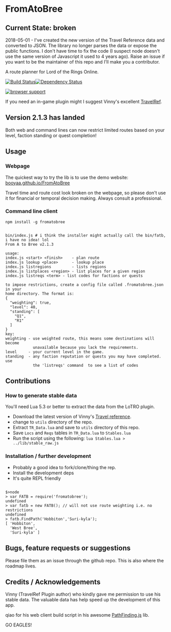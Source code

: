 # FromAtoBree

## Current State: broken

2018-05-01 - I've created the new version of the Travel Reference data and converted to JSON. The library no longer parses the data or expose the public functions. I don't have time to fix the code (I suspect node doesn't use the same version of Javascript it used to 4 years ago). Raise an issue if you want to be the maintainer of this repo and I'll make you a contributor.

A route planner for Lord of the Rings Online.

[![Build Status](https://travis-ci.org/booyaa/FromAtoBree.svg?branch=master)](https://travis-ci.org/booyaa/FromAtoBree)[![Dependency Status](https://david-dm.org/alanshaw/david.svg?theme=shields.io)](https://david-dm.org/booyaa/fromatobree)

[![browser support](https://ci.testling.com/booyaa/FromAtoBree.png)](https://ci.testling.com/booyaa/FromAtoBree)

If you need an in-game plugin might I suggest Vinny's excellent [TravelRef](http://www.lotrointerface.com/downloads/info524-Travellocationsreference.html).

## Version 2.1.3 has landed

Both web and command lines can now restrict limited routes based on your level, faction standing or quest completion!

## Usage

### Webpage

The quickest way to try the lib is to use the demo website: [booyaa.github.io/FromAtoBree](http://booyaa.github.io/FromAtoBree/)

Travel time and route cost look broken on the webpage, so please don't use it for financial or temporal decision making. Always consult a professional.

### Command line client

```npm install -g fromatobree```

```shell

bin/index.js # i think the installer might actually call the bin/fatb, i have no idea! lol
From A to Bree v2.1.3

usage:
index.js <start> <finish>    - plan route
index.js lookup <place>      - lookup place
index.js listregions         - lists regions
index.js listplaces <region> - list places for a given region
index.js listreqs <term> - list codes for factions or quests

to impose restrictions, create a config file called .fromatobree.json in your
home directory. The format is:
{
  "weighting": true,
  "level": 40,
  "standing": [
    "Q1",
    "R1"
  ]
}
key:
weighting - use weighted route, this means some destinations will become
            unavailable because you lack the requirements.
level     - your current level in the game.
standing  - any faction reputation or quests you may have completed. use
            the 'listreqs' command  to see a list of codes

```

## Contributions

### How to generate stable data

You'll need Lua 5.3 or better to extract the data from the LoTRO plugin.

- Download the latest version of Vinny's [Travel reference](http://www.lotrointerface.com/downloads/info524-Travellocationsreference.html).
- change to `utils` directory of the repo.
- Extract `TR_Data.lua` and save to `utils` directory of this repo.
- Save `Locs` and `Reqs` tables in `TR_Data.lua` to `Stables.lua`
- Run the script using the following: `lua Stables.lua > ../lib/stable_raw.js`

### Installation / further development

- Probably a good idea to fork/clone/thing the rep.
- Install the development deps
- It's quite REPL friendly

```shell

$>node
> var FATB = require('fromatobree');
undefined
> var fatb = new FATB(); // will not use route weighting i.e. no restrictions
undefined
> fatb.FindPath('Hobbiton','Suri-kyla');
[ 'Hobbiton',
  'West Bree',
  'Suri-kyla' ]

```

## Bugs, feature requests or suggestions

Please file them as an issue through the github repo. This is also where the roadmap lives.

## Credits / Acknowledgements

Vinny (TravelRef Plugin author) who kindly gave me permission to use his stable data. The valuable data has help speed up the development of this app.

qiao for his web client build script in his awesome [PathFinding.js](https://github.com/qiao/PathFinding.js) lib.

GO EAGLES!

